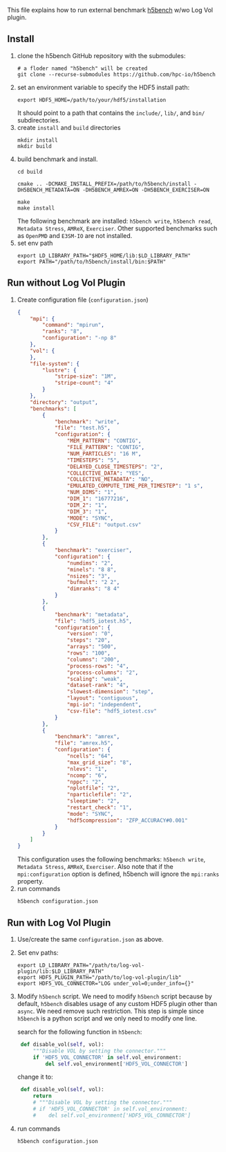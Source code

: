 This file explains how to run external benchmark [h5bench](https://h5bench.readthedocs.io/en/latest/) w/wo Log Vol plugin.

## Install
1. clone the h5bench GitHub repository with the submodules:
    ```shell
    # a floder named "h5bench" will be created
    git clone --recurse-submodules https://github.com/hpc-io/h5bench
    ```
1. set an environment variable to specify the HDF5 install path:
    ```shell
    export HDF5_HOME=/path/to/your/hdf5/installation
    ```
    It should point to a path that contains the `include/`, `lib/`, and `bin/` subdirectories.
1. create `install` and `build` directories 
    ```shell
    mkdir install
    mkdir build
    ```
1. build benchmark and install.
    ```
    cd build

    cmake .. -DCMAKE_INSTALL_PREFIX=/path/to/h5bench/install -DH5BENCH_METADATA=ON -DH5BENCH_AMREX=ON -DH5BENCH_EXERCISER=ON

    make
    make install
    ```
    The following benchmark are installed: `h5bench write`, `h5bench read`, `Metadata Stress`, `AMReX`, `Exerciser`. Other supported benchmarks such as `OpenPMD` and `E3SM-IO` are not installed.
1. set env path
   ```shell
   export LD_LIBRARY_PATH="$HDF5_HOME/lib:$LD_LIBRARY_PATH"
   export PATH="/path/to/h5bench/install/bin:$PATH"
   ```

## Run without Log Vol Plugin
1. Create configuration file (`configuration.json`)
    ```json
    {
        "mpi": {
            "command": "mpirun",
            "ranks": "8",
            "configuration": "-np 8"
        },
        "vol": {
        },
        "file-system": {
            "lustre": {
                "stripe-size": "1M",
                "stripe-count": "4"
            }
        },
        "directory": "output",
        "benchmarks": [
            {
                "benchmark": "write",
                "file": "test.h5",
                "configuration": {
                    "MEM_PATTERN": "CONTIG",
                    "FILE_PATTERN": "CONTIG",
                    "NUM_PARTICLES": "16 M",
                    "TIMESTEPS": "5",
                    "DELAYED_CLOSE_TIMESTEPS": "2",
                    "COLLECTIVE_DATA": "YES",
                    "COLLECTIVE_METADATA": "NO",
                    "EMULATED_COMPUTE_TIME_PER_TIMESTEP": "1 s", 
                    "NUM_DIMS": "1",
                    "DIM_1": "16777216",
                    "DIM_2": "1",
                    "DIM_3": "1",
                    "MODE": "SYNC",
                    "CSV_FILE": "output.csv"
                }
            },
            {
                "benchmark": "exerciser",
                "configuration": {
                    "numdims": "2",
                    "minels": "8 8",
                    "nsizes": "3",
                    "bufmult": "2 2",
                    "dimranks": "8 4"
                }
            },
            {
                "benchmark": "metadata",
                "file": "hdf5_iotest.h5",
                "configuration": {
                    "version": "0",
                    "steps": "20",
                    "arrays": "500",
                    "rows": "100",
                    "columns": "200",
                    "process-rows": "4",
                    "process-columns": "2",
                    "scaling": "weak",
                    "dataset-rank": "4",
                    "slowest-dimension": "step",
                    "layout": "contiguous",
                    "mpi-io": "independent",       
                    "csv-file": "hdf5_iotest.csv"
                }
            },
            {
                "benchmark": "amrex",
                "file": "amrex.h5",
                "configuration": {
                    "ncells": "64",
                    "max_grid_size": "8",
                    "nlevs": "1",
                    "ncomp": "6",
                    "nppc": "2",
                    "nplotfile": "2",
                    "nparticlefile": "2",
                    "sleeptime": "2",
                    "restart_check": "1",
                    "mode": "SYNC",
                    "hdf5compression": "ZFP_ACCURACY#0.001"
                }
            }
        ]
    }
    ```
   This configuration uses the following benchmarks: `h5bench write`, `Metadata Stress`, `AMReX`, `Exerciser`. Also note that if the `mpi:configuration` option is defined, h5bench will ignore the `mpi:ranks` property.
1. run commands
    ```shell
    h5bench configuration.json
    ```   

## Run with Log Vol Plugin
1. Use/create the same `configuration.json` as above.
1. Set env paths:
   ```shell
   export LD_LIBRARY_PATH="/path/to/log-vol-plugin/lib:$LD_LIBRARY_PATH"
   export HDF5_PLUGIN_PATH="/path/to/log-vol-plugin/lib"
   export HDF5_VOL_CONNECTOR="LOG under_vol=0;under_info={}"
   ```
2. Modify `h5bench` script. We need to modify `h5bench` script because by default, `h5bench` disables usage of any custom HDF5 plugin other than `async`. We need remove such restriction. This step is simple since `h5bench` is a python script and we only need to modify one line.
   
   search for the following function in `h5bench`:
   ```python
    def disable_vol(self, vol):
        """Disable VOL by setting the connector."""
        if 'HDF5_VOL_CONNECTOR' in self.vol_environment:
            del self.vol_environment['HDF5_VOL_CONNECTOR']
   ```
   change it to:
   ```python
    def disable_vol(self, vol):
        return
        # """Disable VOL by setting the connector."""
        # if 'HDF5_VOL_CONNECTOR' in self.vol_environment:
        #    del self.vol_environment['HDF5_VOL_CONNECTOR']
   ```
1. run commands
    ```shell
    h5bench configuration.json
    ``` 